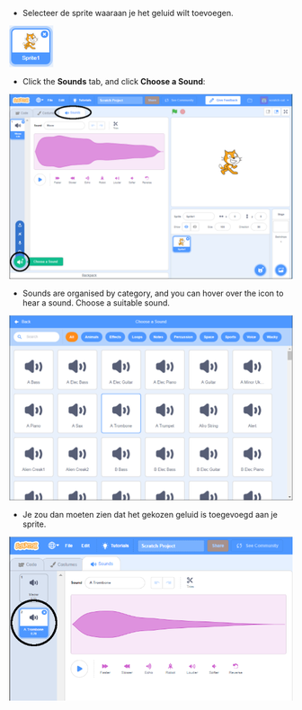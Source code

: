 + Selecteer de sprite waaraan je het geluid wilt toevoegen.

![sprite](images/sprite-select.png)

+ Click the **Sounds** tab, and click **Choose a Sound**:

![sounds and choose a sound highlight](images/import-sound.png)

+ Sounds are organised by category, and you can hover over the icon to hear a sound. Choose a suitable sound.

![menu of sounds](images/choose-sound.png)

+ Je zou dan moeten zien dat het gekozen geluid is toegevoegd aan je sprite.

![new sound shown against the sprite](images/sound-imported.png)